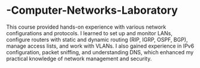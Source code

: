 # -Computer-Networks-Laboratory
This course provided hands-on experience with various network configurations and protocols. I learned to set up and monitor LANs, configure routers with static and dynamic routing (RIP, IGRP, OSPF, BGP), manage access lists, and work with VLANs. I also gained experience in IPv6 configuration, packet sniffing, and understanding DNS, which enhanced my practical knowledge of network management and security.
